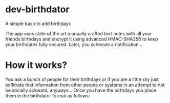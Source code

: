 # dev-birthdator
A simple bash to add birthdays

The app uses state of the art manually crafted text notes with all your friends birthdays and encrypt it using advanced HMAC-SHA256 to keep your
birthdates fully secured. Later, you schecule a notification...

# How it works?

You ask a bunch of people for their birthdays or if you are a little shy just exflitrate that information from other people or systems in an attempt to not
be socially ackward, anyways... Once you have the birthdays you place them in the birthdator format as follows:

